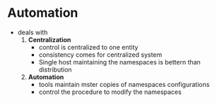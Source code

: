 # Automation
- deals with
  1. __Centralization__
     - control is centralized to one entity
     - consistency comes for centralized system
     - Single host maintaining the namespaces is bettern than distribution
  2. __Automation__
     - tools maintain mster copies of namespaces configurations
     - control the procedure to modify the namespaces
